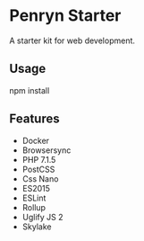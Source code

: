 # Penryn Starter

A starter kit for web development.

## Usage

npm install

## Features

- Docker
- Browsersync
- PHP 7.1.5
- PostCSS
- Css Nano
- ES2015
- ESLint
- Rollup
- Uglify JS 2
- Skylake

